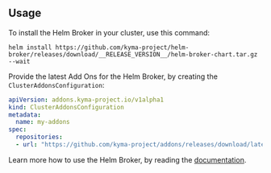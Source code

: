 ## Usage

To install the Helm Broker in your cluster, use this command:

```
helm install https://github.com/kyma-project/helm-broker/releases/download/__RELEASE_VERSION__/helm-broker-chart.tar.gz --wait
```

Provide the latest Add Ons for the Helm Broker, by creating the `ClusterAddonsConfiguration`:

```yaml
apiVersion: addons.kyma-project.io/v1alpha1
kind: ClusterAddonsConfiguration
metadata:
  name: my-addons
spec:
  repositories:
  - url: "https://github.com/kyma-project/addons/releases/download/latest/index.yaml"
```

Learn more how to use the Helm Broker, by reading the [documentation](https://github.com/kyma-project/helm-broker/blob/__RELEASE_VERSION__/docs/README.md).